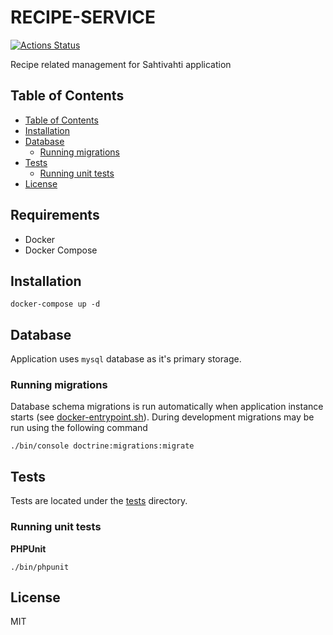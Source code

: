 # RECIPE-SERVICE

[![Actions Status](https://github.com/sahtivahti/recipe-service/workflows/CI/badge.svg)](https://github.com/sahtivahti/recipe-service/actions)

Recipe related management for Sahtivahti application

## Table of Contents

* [Table of Contents](#table-of-contents)
* [Installation](#installation)
* [Database](#database)
  * [Running migrations](#running-migrations)
* [Tests](#tests)
  * [Running unit tests](#running-unit-tests)
* [License](#license)

## Requirements

* Docker
* Docker Compose

## Installation

```
docker-compose up -d
```

## Database

Application uses `mysql` database as it's primary storage.

### Running migrations

Database schema migrations is run automatically when application instance starts (see [docker-entrypoint.sh](./docker-entrypoint.sh)). During development migrations may be run using the following command

```
./bin/console doctrine:migrations:migrate
```

## Tests

Tests are located under the [tests](./tests) directory.

### Running unit tests

**PHPUnit**

```
./bin/phpunit
```

## License

MIT
